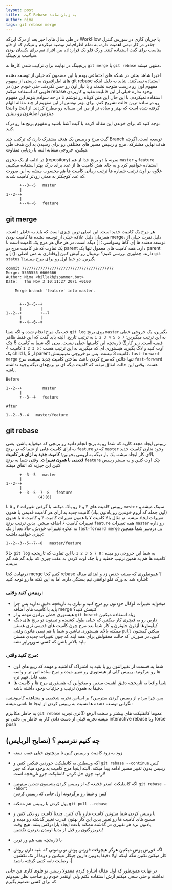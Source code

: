 ```yaml
---
layout: post
title:  گیت Rebase به زبان ساده
author: nima
tags: git rebase merge
---
```



در طی سال های اخیر بعد از درک این‌که WorkFlow یا جریان کاری در سورس کنترل چقدر در کار تیمی اهمیت داره، به تمام اطرافیانم توصیه میکردم و میکنم که از فلو مناسب برای گیت استفاده کنند. ورک فلو  یک قرارداده بین افراد تیم برای یکسان بودن سیاست برنچینگ.

برنچینگ در نهایت برای ترکیب شدن کارها به `git merge` یا `git rebase` منتهی میشه.

 اخیرا شاهد بحثی در شبکه های اجتماعی بودم با این مضمون که خیلی از توسعه دهنده های اطرافمون به درستی از مفهوم git rebase استفاده نمی‌کنند. شاید به دلیل اینکه مفهوم اون رو درست متوجه نشدند و یا نیاز اون رو حس نکردند. حتی خودم چون در فلویی که استفاده میکنم rebase وجود نداره خیلی از این قابلیت مفید و کاربردی استفاده نمیکردم. با این حال این متن کوتاه رو نوشتم تا در حد سوادم بتونم این مفهوم رو در ساده ترین حالت تشریح کنم. 
برای بهتر نوشتن از این مفهوم از چند مقاله الهام گرفته شده است که بهتر و ساده تر از من این مساله رو مطرح کردند.
از [اینجا](http://five.agency/git-merge-and-rebase-the-simple-explanation/) و [اینجا](https://nathanleclaire.com/blog/2014/09/14/dont-be-scared-of-git-rebase/) میتونین اصلشون رو ببینین


توجه کنید که برای خوندن این مقاله لازمه با گیت آشنا باشید و مفهوم برنچ ها رو درک کنید.


گیت مرج و ریبیس یک هدف مشترک دارن که ترکیب چند Branch توسعه است. اگرچه هدف نهایی مشترکه، مرج و ریبیس مسیر های مختلفی رو برای رسیدن به این هدف طی میکنن، خروجی مشابه البته با ردپایی متفاوت.

در ادامه از یک مخزن (repository) نمونه با دو برنچ جدا از هم `master` و `feature` استفاده خواهیم کرد و به جای هش کامیت ها از عدد برای درک بهتر استفاده میکنیم، علاوه بر اون ترتیب شماره ها ترتیب زمانی کامیت ها هم محسوب میشه به این صورت که عدد کوچکتر به معنی زودتر کامیت شدنه.
```
      +--3--5   master
      |
1--2--+
      |
      +--4--6   feature
```
## git merge
هر مرج یک کامیت جدید است. این اصلی ترین چیزی است که باید به خاطر داشت. همزمان دلیل علاقه خیلی از توسعه دهنده ها کامیت بودن merge، دلیل نفرت خیلی از توسعه دهنده ها [ی گاها وسواسی :| ] دیگه است. در هر حال هر مرج یک کامیت است با یک تفاوت که هر کامیت مرج دو parent دارد. همه کامیت های معمول تنها یک parent دارند. چطوری بررسی کنیم؟ ترمینال رو آتیش کنین [وفاداری به متن اصلی :)) ] و `git status` بگیرین. دو خط اول رو برای مرج میبینید؟
```
commit 7777777777777777777777777777777777777777
Merge: 5555555 6666666
Author: Nima <billakh@spammer.bot>
Date:   Thu Nov 3 10:11:27 2071 +0100

    Merge branch 'feature' into master.


      +--3--5--+
      |        |
1--2--+        +--7
      |        |
      +--4--6--+

```
خب یک مرج انجام شده و اگه شما `git log` 
روی برنچ 
`master`
 بگیرین، یک خروجی خطی به این ترتیب میگیرین:
`7 6 5 4 3 2 1`
  به ترتیب تاریخ. البته باید گفت که این فقط ظاهر قضیه است. زیر کار(!) تاریخچه این کامیتها خطی نیست. یعنی اگه شما به کامیت 5 چک آوت کنید و لاگ بگیرید هیستوری ای که میگیرید به این ترتیب هست :
`5 3 2 1` 
کامیت 4 یک child از 5 یا parent کامیت 3 نیست. پس تو خروجی نمیبینیمش.
`fast-forward merge`
تنها حالتی که مرج کردن باعث ساختن کامیت جدید نمیشه، مرج `fast-forward` هست. 
وقتی این حالت اتفاق میفته که کامیت دیگه ای تو برنچ‌های دیگه وجود نداشته باشه. 

```
Before

1--2--+         master
      |
      +--3--4   feature

After

1--2--3--4   master/feature
```

## git rebase  
ریبیس ایجاد مجدد کاریه که شما رو یه برنچ انجام دادید رو برنچی که میخواید باشن. یعنی به ازای کامیت هایی از شما که در برنچ `feature` که تو `master` وجود ندارن کامیت جدید بالای کار ایجاد میشه. یک بار دیگه به آرومی بخونین: **کامیت جدید به ازای هر کامیت قدیمی با همون تغییرات.**
وقتی شما به برنچ `feature` چک اوت کنین و به مستر ریبیس کنین این چیزیه که اتفاق میفته
 
```
      +--3--5   master
      |
1--2--+
      |
      +--3--5--7--8   feature
              (4)(6)
```
ریبیس کامیت های ۴ و ۶ رو پاک میکنه، با گرفتن تغییرات ۳ و ۵ با `master` سینک میشه و (اون جمله که آروم خوندین رو یادتون بیاد)  کامیت جدید به ازای هر کامیت قدیمی با همون تغییرات ایجاد میشه.
تو مثال بالا کامیت ۷ با همون تغییرات کامیت ۴ و کامیت ۸ با همون تغییرات کامیت ۶ اضافه میشن. بدین ترتیب برنچ `feature` همه تغییرات `master` رو داره به علاوه تغییرات خودش. 
حالا بعد از یک `fast-forward merge` بی دردسر شما همچین چیزی خواهید داشت:

```
1--2--3--5--7--8   master/feature
```

حالا `git log` به شما این خروجی رو میده :
`8 7 5 3 2 1` 
 با این تفاوت که تاریخچه کامیت ها هم به همین ترتیب خطیه و با چک اوت کردن به عقب چیزی که نباید گم شه گم نمیشه.

درنهایت کجا merge کنیم کجا rebase ؟ همونطوری که میشه حدس زد و ابتدای مقاله اشاره شد به ورک فلو توافقی تیم بستگی داره. اما به این نکته ها رو توجه کنید:

### ریبیس کنید وقتی:
- میخواید تغییرات لوکال خودتون رو مرج کنید و نیازی به تاریخچه دقیق ندارید پس چرا باید با کامیت های اضافه merge کثیفش کنید؟
- هیستوری خطی براتون مهمه و از `git bisect` زیاد استفاده میکنین
 -  دارین رو یه فیچری کار میکنین که خیلی طول کشیده و تیمتون تو برنچ های دیگه کیلومترها ازتون جلوترن و کار شما بعد مرج چون کامیت های قدیمی تری هستن ممکنه بالای هیستوری نباشن و شما یا هم تیمی هاتون وقتی `pull` میکنن گمشون کنین. در صورتی که حالت معقولش برای همه اینه که چون تغییرات جدیدی هستن باید بالاتر باشن که کسی سورپرایز نشه.


### مرج کنید وقتی:

- شما یه قسمت از تغییراتتون رو با بقیه به اشتراک گذاشتید و مهمه که ریپو های اون ها رو نترکونید. ریبیس کلی از هیستوری رو تغییر میده و مرج ساده امن تر و واسه بقیه قابل فهم تره.
- شما واقعا به تاریخچه دقیق اهمیت میدین و میخواین که هیستوری مرج ها و کامیت ها دقیقا به همون ترتیب و جزئیات وجود داشته باشه.

پس چرا مردم از ریبیس کردن میترسن؟
بر اساس تجربه شخصی و مشاهده کامیونیتی، نگرانی توسعه دهنده ها نسبت به ریبیس کردن از اینجا ها ناشی میشه: 

به خاطر مکانیزم `git rebase` عموما کانفلیکت های بیشتر و سخت الرفع (!)تری تجربه میشه
تجربه قبلی از دست دادن کار به خاطر بی دقتی تو interactive rebase ویا force push 

## چه کنیم نترسیم ؟ (نصایح الربایس)
* زود به زود کامیت و ریبیس کنین تا برنچتون خیلی عقب نیفته
* اگه وسطش به کانفلیکت خوردین فیکس کنین و `git rebase --continue` کنین ریبیس بدون تغییر مسیر ادامه پیدا میکنه. البته اینجا مرج کامیت به وجود میاد که چیز لازمیه چون حل کردن کانفلیکت جزو تاریخچه است

* اگه کانفلیکت انقدر فجیعه که از ریبیس کردن پشیمون شدین میتونین 
`git rebase --abort`  
کنین و شما رو برگردونه اول جایی که ریبیس کردین

* پول کردن با ریبیس هم ممکنه 
`git pull --rebase` 

* با ریبیس کردن شما میتونین کامیت هارو پاک کنین. چندتا کامیت رو یکی کنین و مسیج های کامیت ها رو تغییر بدین این کار بهتون قدرت تغییر گذشته رو میده و یادتون نره هر تغییری در گذشته ممکنه باعث ایجاد پارادوکس بشه. هیچ وقت پدربزرگتون رو قبل از بدنیا اومدن پدرتون نکشین!

* با تاریخچه بقیه هم ور نرین

* اگه فورس پوش میکنین هرگز هیچوقت فورس پوش تو ریموتی که بقیه دارن روش کار میکنن نکنین مگه اینکه اولا دقیقا بدونین دارین چیکار میکنین و دوما از تک تکشون رضایت نامه کتبی گرفته باشید :|

در نهایت همونطور که اول مقاله اشاره کردم معمولا ریبیس تو فلوی کاری من جایی نداشته و حتی سعی میکنم ازش استفاده نکنم ولی اونقدر خودم رو صاحب نظر نمیدونم که برای کسی تصمیم بگیرم
